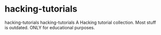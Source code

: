 # hacking-tutorials

hacking-tutorials hacking-tutorials  A Hacking tutorial collection. Most stuff is outdated. ONLY for educational purposes.





